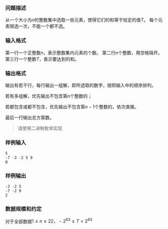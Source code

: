 ### 问题描述
从一个大小为$n$的整数集中选取一些元素，使得它们的和等于给定的值$T$。
每个元素限选一次，不能一个都不选。

### 输入格式
第一行一个正整数$n$，表示整数集内元素的个数。
第二行$n$个整数，用空格隔开。
第三行一个整数$T$，表示要达到的和。
### 输出格式
输出有若干行，每行输出一组解，即所选取的数字，按照输入中的顺序排列。

若有多组解，优先输出不包含第$n$个整数的；

若都包含或都不包含，优先输出不包含第$n-1$个整数的，依次类推。

最后一行输出总方案数。

> 请使用二进制枚举实现

### 样例输入
```
5
-7 -3 -2 5 9
0
```
### 样例输出
```
-3 -2 5
-7 -2 9
2
```
### 数据规模和约定
对于全部数据$1 \leq n \leq 22，-2^{63} \leq T \lt 2^{63}$
